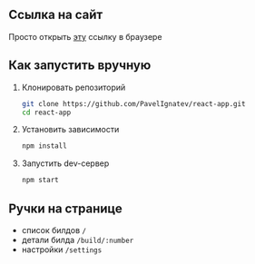 ## Ссылка на сайт

Просто открыть [эту](https://gitlubereact.web.app/) ссылку в браузере

## Как запустить вручную

1. Клонировать репозиторий

   ```sh
   git clone https://github.com/PavelIgnatev/react-app.git
   cd react-app
   ```

2. Установить зависимости

   ```sh
   npm install
   ```

3. Запустить dev-сервер

   ```sh
   npm start
   ```

## Ручки на странице

- список билдов `/`
- детали билда `/build/:number`
- настройки `/settings`
